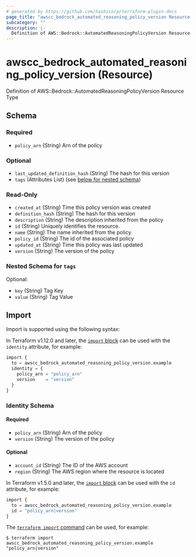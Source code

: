 ```yaml
---
# generated by https://github.com/hashicorp/terraform-plugin-docs
page_title: "awscc_bedrock_automated_reasoning_policy_version Resource - terraform-provider-awscc"
subcategory: ""
description: |-
  Definition of AWS::Bedrock::AutomatedReasoningPolicyVersion Resource Type
---
```


# awscc_bedrock_automated_reasoning_policy_version (Resource)

Definition of AWS::Bedrock::AutomatedReasoningPolicyVersion Resource Type



<!-- schema generated by tfplugindocs -->
## Schema

### Required

- `policy_arn` (String) Arn of the policy

### Optional

- `last_updated_definition_hash` (String) The hash for this version
- `tags` (Attributes List) (see [below for nested schema](#nestedatt--tags))

### Read-Only

- `created_at` (String) Time this policy version was created
- `definition_hash` (String) The hash for this version
- `description` (String) The description inherited from the policy
- `id` (String) Uniquely identifies the resource.
- `name` (String) The name inherited from the policy
- `policy_id` (String) The id of the associated policy
- `updated_at` (String) Time this policy was last updated
- `version` (String) The version of the policy

<a id="nestedatt--tags"></a>
### Nested Schema for `tags`

Optional:

- `key` (String) Tag Key
- `value` (String) Tag Value

## Import

Import is supported using the following syntax:

In Terraform v1.12.0 and later, the [`import` block](https://developer.hashicorp.com/terraform/language/import) can be used with the `identity` attribute, for example:

```terraform
import {
  to = awscc_bedrock_automated_reasoning_policy_version.example
  identity = {
    policy_arn = "policy_arn"
    version    = "version"
  }
}
```

<!-- schema generated by tfplugindocs -->
### Identity Schema

#### Required

- `policy_arn` (String) Arn of the policy
- `version` (String) The version of the policy

#### Optional

- `account_id` (String) The ID of the AWS account
- `region` (String) The AWS region where the resource is located

In Terraform v1.5.0 and later, the [`import` block](https://developer.hashicorp.com/terraform/language/import) can be used with the `id` attribute, for example:

```terraform
import {
  to = awscc_bedrock_automated_reasoning_policy_version.example
  id = "policy_arn|version"
}
```

The [`terraform import` command](https://developer.hashicorp.com/terraform/cli/commands/import) can be used, for example:

```shell
$ terraform import awscc_bedrock_automated_reasoning_policy_version.example "policy_arn|version"
```
